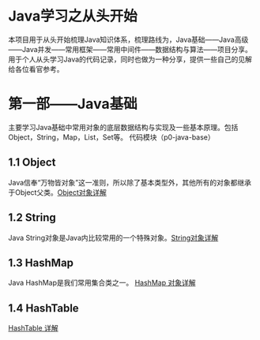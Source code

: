 # Java学习之从头开始

本项目用于从头开始梳理Java知识体系，梳理路线为，Java基础——Java高级——Java并发——常用框架——常用中间件——数据结构与算法——项目分享。用于个人从头学习Java的代码记录，同时也做为一种分享，提供一些自己的见解给各位看官参考。

# 第一部——Java基础
主要学习Java基础中常用对象的底层数据结构与实现及一些基本原理。包括Object，String，Map，List，Set等。
    代码模块（p0-java-base）

## 1.1 Object
Java信奉“万物皆对象”这一准则，所以除了基本类型外，其他所有的对象都继承于Object父类。<a href="http://blog.weechang.xyz/2018/06/07/java%E5%9F%BA%E7%A1%80-0%E2%80%94%E2%80%94Object%E7%B1%BB/" target="_blank">Object对象详解<a>
  
## 1.2 String
Java String对象是Java内比较常用的一个特殊对象。<a href="http://blog.weechang.xyz/2018/06/08/java%E5%9F%BA%E7%A1%80-1%E2%80%94%E2%80%94String%E7%B1%BB/" target="_blank">String对象详解</a>
    
## 1.3 HashMap
Java HashMap是我们常用集合类之一。 <a href="http://blog.weechang.xyz/2018/07/30/java%E5%9F%BA%E7%A1%80-2%E2%80%94%E2%80%94HashMap%E7%B1%BB/" target="_blank">HashMap 对象详解</a>
 
## 1.4 HashTable
<a href="http://blog.weechang.xyz/2018/07/31/java%E5%9F%BA%E7%A1%80-3%E2%80%94%E2%80%94HashTable%E7%B1%BB/" target="_blank">HashTable 详解</a>  
   
   
    
